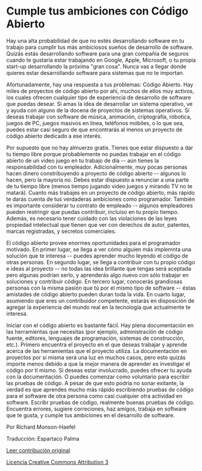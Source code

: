 Cumple tus ambiciones con Código Abierto
===

Hay una alta probabilidad de que no estés desarrollando software en tu trabajo para cumplir tus más ambiciosos sueños de desarrollo de software. Quizás estás desarrollando software para una gran compañía de seguros cuando te gustaría estar trabajando en Google, Apple, Microsoft, o tu propia start-up desarrollando la próxima "gran cosa". Nunca vas a llegar donde quieres estar desarrollando software para sistemas que no te importan.

Afortunadamente, hay una respuesta a tus problemas: Código Abierto. Hay miles de proyectos de código abierto por ahí, muchos de ellos muy activos, los cuales ofrecen cualquier tipo de experiencia de desarrollo de software que puedas desear. Si amas la idea de desarrollar un sistema operativo, ve y ayuda con alguno de la docena de proyectos de sistemas operativos. Si deseas trabajar con software de música, animación, criptografía, róbotica, juegos de PC, juegos masivos en línea, teléfonos móbiles, o lo que sea, puedes estar casi seguro de que encontrarás al menos un proyecto de código abierto dedicado a ese interés.

Por supuesto que no hay almuerzo gratis. Tienes que estar dispuesto a dar tu tiempo libre porque probablemente no puedas trabajar en el código abierto de un video juego en tu trabajo de día -- aún tienes la responsabilidad con tu empleador. Adicionalmente, muy pocas personas hacen dinero constribuyendo a proyecto de código abierto -- algunos lo hacen, pero la mayoría no. Debes estar dispuesto a renunciar a una parte de tu tiempo libre (menos tiempo jugando video juegos y mirando TV no te matará). Cuanto más trabajes en un proyecto de código abierto, más rápido te darás cuenta de tus verdaderas ambiciones como programador. También es importante considerar tu contrato de empleado -- algunos empleadores pueden restringir que puedas contribuir, incluiso en tu propio tiempo. Además, es necesario tener cuidado con las violaciones de las leyes propiedad intelectual que tienen que ver con derechos de autor, patentes, marcas registradas, y secretos comerciales.

El código abierto provee enormes oportunidades para el programador motivado. En primer lugar, se llega a ver cómo alguien más implemnta una solución que te interesa -- puedes aprender mucho leyendo el código de otras personas. En segundo lugar, se llega a contribuir con tu propio código e ideas al proyecto -- no todas las idea brillante que tengas será aceptada pero algunas podrían serlo, y aprenderás algo nuevo con sólo trabajar en soluciones y contribuir código. En tercero lugar, conocerás grandiosas personas con la misma pasión que tú por el mismo tipo de software -- éstas amistades de código abierto pueden duran toda la vida. En cuarto lugar, asumiendo que eres un contribuidor competente, estarás en disposición de agregar la experiencia del mundo real en la tecnología que actualmente te interesa.

Iniciar con el código abierto es bastante fácil. Hay plena documentación en las herramientas que necesitas (por ejemplo, administración de código fuente, editores, lenguajes de programación, sistemas de construcción, etc.). Primero  encuentra el proyecto en el que deseas trabajar y aprende acerca de las herramientas que el proyecto utiliza. La documentación en proyectos por sí misma será una luz en muchos casos, pero esto quizás importe menos debido a que la mejor manera de aprender es investigar el código por tí mismo. Si deseas estar involucrado, puedes ofrecer tu ayuda con la documentación. O puedes comenzar como voluntario para escribir las pruebas de código. A pesar de que esto podría no sonar exitante, la verdad es que aprendes mucho más rápido escribiendo pruebas de código para el software de otra persona como casi cualquier otra actividad en software. Escribr pruebas de código, realmente buenas pruebas de código. Encuentra errores, sugiere correciones, haz amigos, trabaja en software que te gusta, y cumple tus ambiciones en el desarrollo de software.

Por Richard Monson-Haefel 

Traducción: Espartaco Palma

[Leer contribución original](http://programmer.97things.oreilly.com/wiki/index.php/Fulfill_Your_Ambitions_with_Open_Source)

[Licencia Creative Commons Attribution 3](http://creativecommons.org/licenses/by/3.0/us/deed.es)